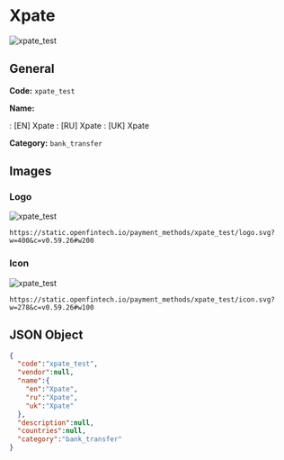 
# Xpate 
![xpate_test](https://static.openfintech.io/payment_methods/xpate_test/logo.svg?w=400&c=v0.59.26#w200)  

## General 
**Code:** `xpate_test` 
 
**Name:** 
 
:	[EN] Xpate 
:	[RU] Xpate 
:	[UK] Xpate 
 
**Category:** `bank_transfer` 
 

## Images 

### Logo 
![xpate_test](https://static.openfintech.io/payment_methods/xpate_test/logo.svg?w=400&c=v0.59.26#w200)  

```
https://static.openfintech.io/payment_methods/xpate_test/logo.svg?w=400&c=v0.59.26#w200
```  

### Icon 
![xpate_test](https://static.openfintech.io/payment_methods/xpate_test/icon.svg?w=278&c=v0.59.26#w100)  

```
https://static.openfintech.io/payment_methods/xpate_test/icon.svg?w=278&c=v0.59.26#w100
```  

## JSON Object 

```json
{
  "code":"xpate_test",
  "vendor":null,
  "name":{
    "en":"Xpate",
    "ru":"Xpate",
    "uk":"Xpate"
  },
  "description":null,
  "countries":null,
  "category":"bank_transfer"
}
```  
